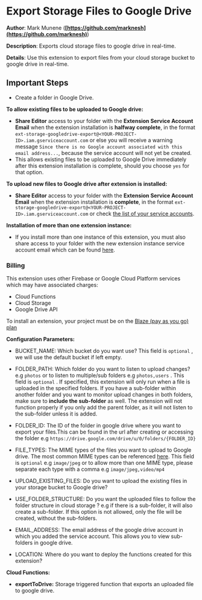# Export Storage Files to Google Drive

**Author**: Mark Munene (**[https://github.com/marknesh](https://github.com/marknesh)**)

**Description**: Exports cloud storage files to google drive in real-time.

**Details**: Use this extension to export files from your cloud storage bucket to google drive in real-time.

## Important Steps

- Create a folder in Google Drive.

**To allow existing files to be uploaded to Google drive:**

- **Share Editor** access to your folder with the **Extension Service Account Email** when the extension installation is **halfway complete**, in the format `ext-storage-googledrive-export@<YOUR-PROJECT-ID>.iam.gserviceaccount.com` or else you will receive a warning message `Since there is no Google account associated with this email address...`, because the service account will not yet be created.
- This allows existing files to be uploaded to Google Drive immediately after this extension installation is complete, should you choose `yes` for that option.

**To upload new files to Google drive after extension is installed:**

- **Share Editor** access to your folder with the **Extension Service Account Email** when the extension installation is **complete**, in the format `ext-storage-googledrive-export@<YOUR-PROJECT-ID>.iam.gserviceaccount.com` or check [the list of your service accounts](https://console.cloud.google.com/iam-admin/serviceaccounts).

**Installation of more than one extension instance:**

- If you install more than one instance of this extension, you must also share access to your folder with the new extension instance service account email which can be found [here](https://console.cloud.google.com/iam-admin/serviceaccounts).

### Billing

This extension uses other Firebase or Google Cloud Platform services which may have associated charges:

- Cloud Functions
- Cloud Storage
- Google Drive API

To install an extension, your project must be on the [Blaze (pay as you go) plan](https://firebase.google.com/pricing)

**Configuration Parameters:**

- BUCKET_NAME: Which bucket do you want use? This field is `optional` , we will use the default bucket if left empty.

- FOLDER_PATH: Which folder do you want to listen to upload changes? e.g `photos` or to listen to multiple/sub folders e.g `photos,users` . This field is `optional` . If specified, this extension will only run when a file is uploaded in the specified folders. If you have a sub-folder within another folder and you want to monitor upload changes in both folders, make sure to **include the sub-folder** as well. The extension will not function properly if you only add the parent folder, as it will not listen to the sub-folder unless it is added.

- FOLDER_ID: The ID of the folder in google drive where you want to export your files.This can be found in the url after creating or accessing the folder e.g `https://drive.google.com/drive/u/0/folders/{FOLDER_ID}`

- FILE_TYPES: The MIME types of the files you want to upload to Google drive. The most common MIME types can be referenced [here](https://developer.mozilla.org/en-US/docs/Web/HTTP/Basics_of_HTTP/MIME_types/Common_types). This field is `optional` e.g `image/jpeg` or to allow more than one MIME type, please separate each type with a comma e.g `image/jpeg,video/mp4`

- UPLOAD_EXISTING_FILES: Do you want to upload the existing files in your storage bucket to Google drive?

- USE_FOLDER_STRUCTURE: Do you want the uploaded files to follow the folder structure in cloud storage ? e.g if there is a sub-folder, it will also create a sub-folder. If this option is not allowed, only the file will be created, without the sub-folders.

- EMAIL_ADDRESS: The email address of the google drive account in which you added the service account. This allows you to view sub-folders in google drive.

- LOCATION: Where do you want to deploy the functions created for this extension?

**Cloud Functions:**

- **exportToDrive:** Storage triggered function that exports an uploaded file to google drive.
